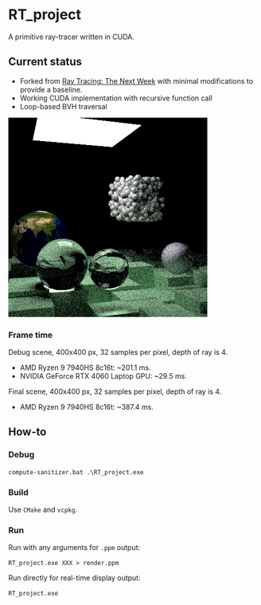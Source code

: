 # RT_project

A primitive ray-tracer written in CUDA.

## Current status

- Forked from [Ray Tracing: The Next Week](https://raytracing.github.io/books/RayTracingTheNextWeek.html) 
with minimal modifications to provide a baseline.
- Working CUDA implementation with recursive function call
- Loop-based BVH traversal

![reference.png](reference.png)

### Frame time

Debug scene, 400x400 px, 32 samples per pixel, depth of ray is 4.

- AMD Ryzen 9 7940HS 8c16t: \~201.1 ms.
- NVIDIA GeForce RTX 4060 Laptop GPU: \~29.5 ms.

Final scene, 400x400 px, 32 samples per pixel, depth of ray is 4.

- AMD Ryzen 9 7940HS 8c16t: \~387.4 ms.

## How-to

### Debug
```shell
compute-sanitizer.bat .\RT_project.exe
```

### Build
Use `CMake` and `vcpkg`.

### Run
Run with any arguments for `.ppm` output:
```shell
RT_project.exe XXX > render.ppm
```

Run directly for real-time display output:
```shell
RT_project.exe
```